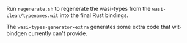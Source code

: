 Run `regenerate.sh` to regenerate the wasi-types from
the `wasi-clean/typenames.wit` into the final Rust bindings.

The `wasi-types-generator-extra` generates some extra code
that wit-bindgen currently can't provide.